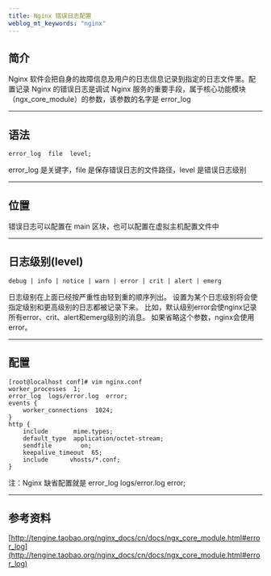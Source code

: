 ```yaml
---
title: Nginx 错误日志配置 
weblog_mt_keywords: "nginx"
---
```


## 简介

Nginx 软件会把自身的故障信息及用户的日志信息记录到指定的日志文件里。配置记录 Nginx 的错误日志是调试 Nginx 服务的重要手段，属于核心功能模块（ngx_core_module）的参数，该参数的名字是 error_log


----------


## 语法

``` vim
error_log  file  level; 
```
error_log 是关键字，file 是保存错误日志的文件路径，level 是错误日志级别

----------


## 位置

错误日志可以配置在 main 区块，也可以配置在虚拟主机配置文件中


----------


## 日志级别(level)

``` vim
debug | info | notice | warn | error | crit | alert | emerg
```
日志级别在上面已经按严重性由轻到重的顺序列出。 设置为某个日志级别将会使指定级别和更高级别的日志都被记录下来。 比如，默认级别error会使nginx记录所有error、crit、alert和emerg级别的消息。 如果省略这个参数，nginx会使用error。


----------

## 配置

``` vim
[root@localhost conf]# vim nginx.conf
worker_processes  1;
error_log  logs/error.log  error;
events {
    worker_connections  1024;
}
http {
    include       mime.types;
    default_type  application/octet-stream;
    sendfile        on;
    keepalive_timeout  65;
    include      vhosts/*.conf;
}
```

注：Nginx 缺省配置就是 error_log  logs/error.log  error;


----------


## 参考资料

[http://tengine.taobao.org/nginx_docs/cn/docs/ngx_core_module.html#error_log](http://tengine.taobao.org/nginx_docs/cn/docs/ngx_core_module.html#error_log)